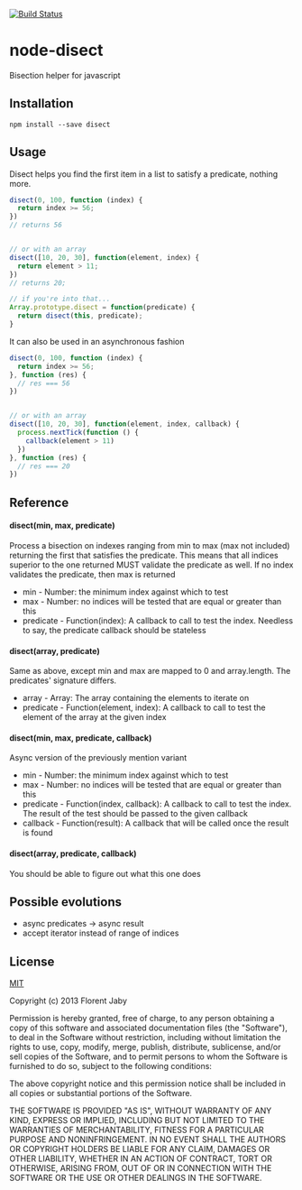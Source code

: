 [![Build Status](https://travis-ci.org/Floby/node-disect.png)](https://travis-ci.org/Floby/node-disect)

# node-disect

Bisection helper for javascript

## Installation

    npm install --save disect

## Usage

Disect helps you find the first item in a list to satisfy a predicate,
nothing more.

```javascript
disect(0, 100, function (index) {
  return index >= 56;
})
// returns 56


// or with an array
disect([10, 20, 30], function(element, index) {
  return element > 11;
})
// returns 20;

// if you're into that...
Array.prototype.disect = function(predicate) {
  return disect(this, predicate);
}
```

It can also be used in an asynchronous fashion

```javascript
disect(0, 100, function (index) {
  return index >= 56;
}, function (res) {
  // res === 56
})


// or with an array
disect([10, 20, 30], function(element, index, callback) {
  process.nextTick(function () {
    callback(element > 11)
  })
}, function (res) {
  // res === 20
})
```

## Reference

#### disect(min, max, predicate)

Process a bisection on indexes ranging from min to max (max not included) returning the first
that satisfies the predicate. This means that all indices superior to the one returned MUST 
validate the predicate as well.
If no index validates the predicate, then max is returned

* min - Number: the minimum index against which to test
* max - Number: no indices will be tested that are equal or greater than this
* predicate - Function(index): A callback to call to test the index. Needless to say,
the predicate callback should be stateless

#### disect(array, predicate)

Same as above, except min and max are mapped to 0 and array.length.
The predicates' signature differs.

* array - Array: The array containing the elements to iterate on
* predicate - Function(element, index): A callback to call to test the element of the array at the given index

#### disect(min, max, predicate, callback)

Async version of the previously mention variant

* min - Number: the minimum index against which to test
* max - Number: no indices will be tested that are equal or greater than this
* predicate - Function(index, callback): A callback to call to test the index. The result of the test should
be passed to the given callback
* callback - Function(result): A callback that will be called once the result is found

#### disect(array, predicate, callback)

You should be able to figure out what this one does

## Possible evolutions

* async predicates -> async result
* accept iterator instead of range of indices

## License

[MIT](http://opensource.org/licenses/MIT)

Copyright (c) 2013 Florent Jaby

Permission is hereby granted, free of charge, to any person obtaining a copy of this software and associated documentation files (the "Software"), to deal in the Software without restriction, including without limitation the rights to use, copy, modify, merge, publish, distribute, sublicense, and/or sell copies of the Software, and to permit persons to whom the Software is furnished to do so, subject to the following conditions:

The above copyright notice and this permission notice shall be included in all copies or substantial portions of the Software.

THE SOFTWARE IS PROVIDED "AS IS", WITHOUT WARRANTY OF ANY KIND, EXPRESS OR IMPLIED, INCLUDING BUT NOT LIMITED TO THE WARRANTIES OF MERCHANTABILITY, FITNESS FOR A PARTICULAR PURPOSE AND NONINFRINGEMENT. IN NO EVENT SHALL THE AUTHORS OR COPYRIGHT HOLDERS BE LIABLE FOR ANY CLAIM, DAMAGES OR OTHER LIABILITY, WHETHER IN AN ACTION OF CONTRACT, TORT OR OTHERWISE, ARISING FROM, OUT OF OR IN CONNECTION WITH THE SOFTWARE OR THE USE OR OTHER DEALINGS IN THE SOFTWARE.
